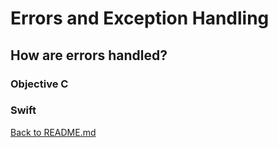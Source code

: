 # Errors and Exception Handling

## How are errors handled?

### Objective C 

### Swift
[Back to README.md](/README.md)

